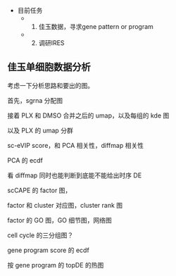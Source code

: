- 目前任务
	- 1. 佳玉数据，寻求gene pattern or program
	- 2. 调研IRES
## 佳玉单细胞数据分析

考虑一下分析思路和要出的图。

首先，sgrna 分配图

接着 PLX 和 DMSO 合并之后的 umap，以及每组的 kde 图

以及 PLX 的 umap 分群

sc-eVIP score，和 PCA 相关性，diffmap 相关性

PCA 的 ecdf

  
看 diffmap 同时也能判断到底能不能给出时序 DE
 

scCAPE 的 factor 图，

factor 和 cluster 对应图，cluster rank 图

factor 的 GO 图，GO 细节图，网络图

  

cell cycle 的三分组图？

gene program score 的 ecdf

按 gene program 的 topDE 的热图















